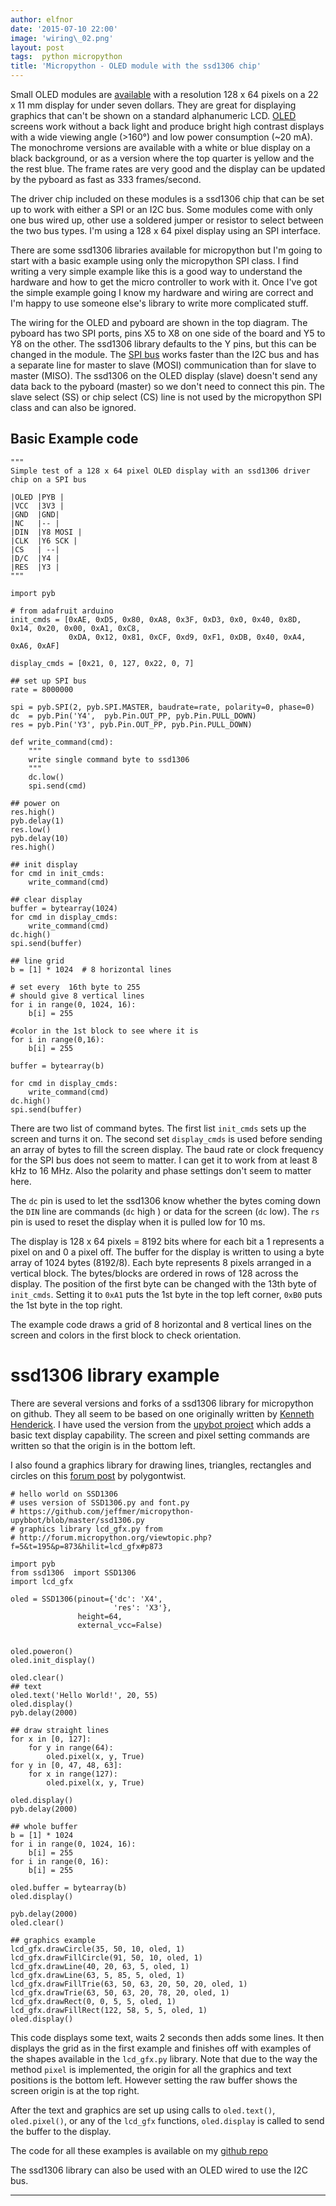 ```yaml
---
author: elfnor
date: '2015-07-10 22:00'
image: 'wiring\_02.png'
layout: post
tags:  python micropython
title: 'Micropython - OLED module with the ssd1306 chip'
---
```


Small OLED modules are [available](http://www.dx.com/p/waveshare-0-96-oled-b-ssd1306-display-screen-module-deep-blue-340467#.VZ9gRqGW4y8) with a resolution 128 x 64 pixels on a 22 x 11 mm display for under seven dollars. They are great for displaying graphics that can\'t be shown on a standard alphanumeric LCD. [OLED](https://en.wikipedia.org/wiki/OLED) screens work without a back light and produce bright high contrast displays with a wide viewing angle (\>160°) and low power consumption (\~20 mA). The monochrome versions are available with a white or blue display on a black background, or as a version where the top quarter is yellow and the the rest blue. The frame rates are very good and the display can be updated by the pyboard as fast as 333 frames/second.

The driver chip included on these modules is a ssd1306 chip that can be set up to work with either a SPI or an I2C bus. Some modules come with only one bus wired up, other use a soldered jumper or resistor to select between the two bus types. I\'m using a 128 x 64 pixel display using an SPI interface.

There are some ssd1306 libraries available for micropython but I\'m going to start with a basic example using only the micropython SPI class. I find writing a very simple example like this is a good way to understand the hardware and how to get the micro controller to work with it. Once I\'ve got the simple example going I know my hardware and wiring are correct and I\'m happy to use someone else\'s library to write more complicated stuff.

The wiring for the OLED and pyboard are shown in the top diagram. The pyboard has two SPI ports, pins X5 to X8 on one side of the board and Y5 to Y8 on the other. The ssd1306 library defaults to the Y pins, but this can be changed in the module. The [SPI bus](https://en.wikipedia.org/wiki/Serial_Peripheral_Interface_Bus) works faster than the I2C bus and has a separate line for master to slave (MOSI) communication than for slave to master (MISO). The ssd1306 on the OLED display (slave) doesn\'t send any data back to the pyboard (master) so we don\'t need to connect this pin. The slave select (SS) or chip select (CS) line is not used by the micropython SPI class and can also be ignored.

## Basic Example code

``` {.python}
"""
Simple test of a 128 x 64 pixel OLED display with an ssd1306 driver chip on a SPI bus

|OLED |PYB |
|VCC  |3V3 |
|GND  |GND|
|NC   |-- |
|DIN  |Y8 MOSI |
|CLK  |Y6 SCK |
|CS   | --|
|D/C  |Y4 |
|RES  |Y3 |
"""

import pyb
             
# from adafruit arduino
init_cmds = [0xAE, 0xD5, 0x80, 0xA8, 0x3F, 0xD3, 0x0, 0x40, 0x8D, 0x14, 0x20, 0x00, 0xA1, 0xC8,
             0xDA, 0x12, 0x81, 0xCF, 0xd9, 0xF1, 0xDB, 0x40, 0xA4, 0xA6, 0xAF]
              
display_cmds = [0x21, 0, 127, 0x22, 0, 7]
              
## set up SPI bus              
rate = 8000000

spi = pyb.SPI(2, pyb.SPI.MASTER, baudrate=rate, polarity=0, phase=0)
dc  = pyb.Pin('Y4',  pyb.Pin.OUT_PP, pyb.Pin.PULL_DOWN)
res = pyb.Pin('Y3', pyb.Pin.OUT_PP, pyb.Pin.PULL_DOWN)

def write_command(cmd):
    """
    write single command byte to ssd1306
    """
    dc.low()
    spi.send(cmd)    

## power on
res.high()
pyb.delay(1)
res.low()
pyb.delay(10)
res.high()

## init display
for cmd in init_cmds:
    write_command(cmd)

## clear display
buffer = bytearray(1024)
for cmd in display_cmds:
    write_command(cmd)
dc.high()
spi.send(buffer)

## line grid
b = [1] * 1024  # 8 horizontal lines

# set every  16th byte to 255
# should give 8 vertical lines
for i in range(0, 1024, 16):   
    b[i] = 255

#color in the 1st block to see where it is
for i in range(0,16):   
    b[i] = 255
        
buffer = bytearray(b)

for cmd in display_cmds:
    write_command(cmd)
dc.high()
spi.send(buffer) 
```

There are two list of command bytes. The first list `init_cmds` sets up the screen and turns it on. The second set `display_cmds` is used before sending an array of bytes to fill the screen display. The baud rate or clock frequency for the SPI bus does not seem to matter. I can get it to work from at least 8 kHz to 16 MHz. Also the polarity and phase settings don\'t seem to matter here.

The `dc` pin is used to let the ssd1306 know whether the bytes coming down the `DIN` line are commands (`dc` high ) or data for the screen (`dc` low). The `rs` pin is used to reset the display when it is pulled low for 10 ms.

The display is 128 x 64 pixels = 8192 bits where for each bit a 1 represents a pixel on and 0 a pixel off. The buffer for the display is written to using a byte array of 1024 bytes (8192/8). Each byte represents 8 pixels arranged in a vertical block. The bytes/blocks are ordered in rows of 128 across the display. The position of the first byte can be changed with the 13th byte of `init_cmds`. Setting it to `0xA1` puts the 1st byte in the top left corner, `0xB0` puts the 1st byte in the top right.

The example code draws a grid of 8 horizontal and 8 vertical lines on the screen and colors in the first block to check orientation.

# ssd1306 library example

There are several versions and forks of a ssd1306 library for micropython on github. They all seem to be based on one originally written by [Kenneth Henderick](https://github.com/nvbn/micropython-drivers). I have used the version from the [upybot project](https://github.com/jeffmer/micropython-upybbot) which adds a basic text display capability. The screen and pixel setting commands are written so that the origin is in the bottom left.

I also found a graphics library for drawing lines, triangles, rectangles and circles on this [forum post](http://forum.micropython.org/viewtopic.php?f=5&t=195&p=873&hilit=lcd_gfx#p873) by polygontwist.

``` {.python}
# hello world on SSD1306
# uses version of SSD1306.py and font.py
# https://github.com/jeffmer/micropython-upybbot/blob/master/ssd1306.py
# graphics library lcd_gfx.py from 
# http://forum.micropython.org/viewtopic.php?f=5&t=195&p=873&hilit=lcd_gfx#p873

import pyb
from ssd1306  import SSD1306
import lcd_gfx

oled = SSD1306(pinout={'dc': 'X4',
                       'res': 'X3'},
               height=64,
               external_vcc=False)
              

oled.poweron()
oled.init_display()

oled.clear()  
## text
oled.text('Hello World!', 20, 55)
oled.display()
pyb.delay(2000)

## draw straight lines
for x in [0, 127]:
    for y in range(64):
        oled.pixel(x, y, True)
for y in [0, 47, 48, 63]:
    for x in range(127): 
        oled.pixel(x, y, True)
    
oled.display()
pyb.delay(2000)             

## whole buffer        
b = [1] * 1024
for i in range(0, 1024, 16):   
    b[i] = 255
for i in range(0, 16):
    b[i] = 255
    
oled.buffer = bytearray(b)
oled.display()

pyb.delay(2000)  
oled.clear() 

## graphics example
lcd_gfx.drawCircle(35, 50, 10, oled, 1)
lcd_gfx.drawFillCircle(91, 50, 10, oled, 1)
lcd_gfx.drawLine(40, 20, 63, 5, oled, 1) 
lcd_gfx.drawLine(63, 5, 85, 5, oled, 1) 
lcd_gfx.drawFillTrie(63, 50, 63, 20, 50, 20, oled, 1)
lcd_gfx.drawTrie(63, 50, 63, 20, 78, 20, oled, 1)
lcd_gfx.drawRect(0, 0, 5, 5, oled, 1)
lcd_gfx.drawFillRect(122, 58, 5, 5, oled, 1)
oled.display()
```

This code displays some text, waits 2 seconds then adds some lines. It then displays the grid as in the first example and finishes off with examples of the shapes available in the `lcd_gfx.py` library. Note that due to the way the method `pixel` is implemented, the origin for all the graphics and text positions is the bottom left. However setting the raw buffer shows the screen origin is at the top right.

After the text and graphics are set up using calls to `oled.text()`, `oled.pixel()`, or any of the `lcd_gfx` functions, `oled.display` is called to send the buffer to the display.

The code for all these examples is available on my [github repo](https://github.com/elfnor/micropython-blog-examples)

The ssd1306 library can also be used with an OLED wired to use the I2C bus.

------------------------------------------------------------------------
